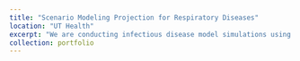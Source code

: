 ```yaml
---
title: "Scenario Modeling Projection for Respiratory Diseases"
location: "UT Health"
excerpt: "We are conducting infectious disease model simulations using what-if scenarios for COVID-19, Influenza, and RSV at national, state, and city levels to support public health agencies in epidemic preparedness and evaluating the impact of interventions. ![alt text](https://raw.githubusercontent.com/bikaiming93/bikaiming93.github.io/master/images/Project3.png?raw=true)"
collection: portfolio
---
```

